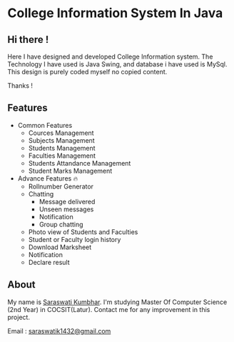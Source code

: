 # College Information System In Java

## Hi there !

Here I have designed and developed College Information system. The Technology I have used is Java Swing, and database i have used is MySql.
This design is purely coded myself no copied content.

Thanks !

## Features

 * Common Features 
      * Cources Management
      * Subjects Management
      * Students Management
      * Faculties Management
      * Students Attandance Management
      * Student Marks Management
 * Advance Features 🔥
      * Rollnumber Generator
      * Chatting
          * Message delivered
          * Unseen messages
          * Notification
          * Group chatting
      * Photo view of Students and Faculties
      * Student or Faculty login history
      * Download Marksheet
      * Notification
      * Declare result


## About

My name is [Saraswati Kumbhar]( https://github.com/saraswati89). I'm studying Master Of Computer Science (2nd Year) in COCSIT(Latur). Contact me for any improvement in this project.



Email : saraswatik1432@gmail.com
